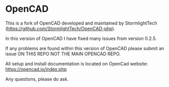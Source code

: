 # OpenCAD
This is a fork of OpenCAD developed and maintained by StormlightTech (https://github.com/StormlightTech/OpenCAD-php).

In this version of OpenCAD I have fixed many issues from version 0.2.5. 

If any problems are found within this version of OpenCAD please submit an issue ON THIS REPO NOT THE MAIN OPENCAD REPO. 

All setup and install documentation is located on OpenCad website: https://opencad.io/index.php

Any questions, please do ask. 
